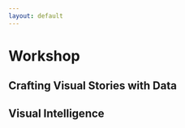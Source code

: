 ```yaml
---
layout: default
---
```


# Workshop

## Crafting Visual Stories with Data







## Visual Intelligence